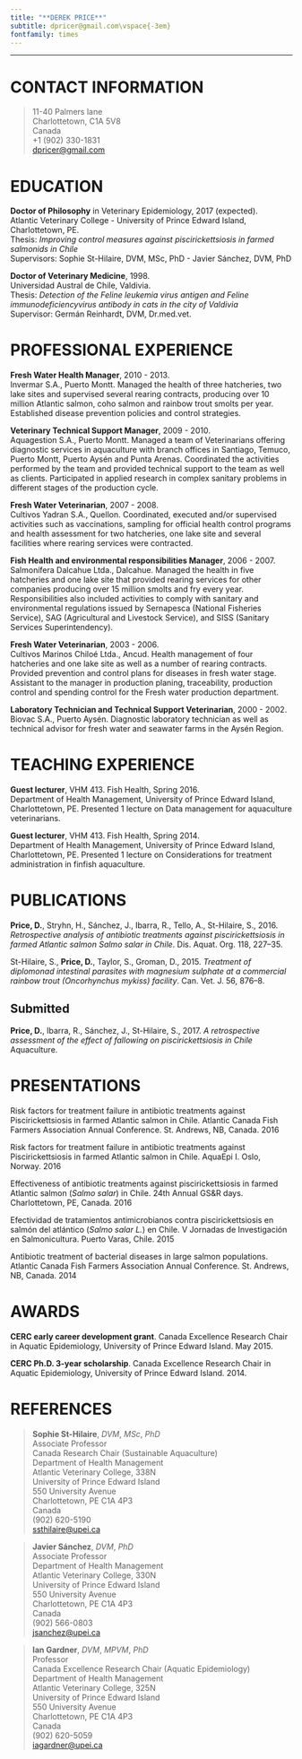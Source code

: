 ```yaml
---
title: "**DEREK PRICE**"
subtitle: dpricer@gmail.com\vspace{-3em}
fontfamily: times
---
```


---
# CONTACT INFORMATION
>11-40 Palmers lane  
Charlottetown, C1A 5V8  
Canada  
+1 (902) 330-1831  
dpricer@gmail.com  

# EDUCATION
**Doctor of Philosophy** in Veterinary Epidemiology, 2017 (expected).  
Atlantic Veterinary College - University of Prince Edward Island, Charlottetown, PE.  
Thesis: *Improving control measures against piscirickettsiosis in farmed salmonids in Chile*  
Supervisors: Sophie St-Hilaire, DVM, MSc, PhD - Javier Sánchez, DVM, PhD

**Doctor of Veterinary Medicine**, 1998.  
Universidad Austral de Chile, Valdivia.  
Thesis: *Detection of the Feline leukemia virus antigen and Feline immunodeficiencyvirus antibody in cats in the city of Valdivia*  
Supervisor: Germán Reinhardt, DVM, Dr.med.vet.

# PROFESSIONAL EXPERIENCE
**Fresh Water Health Manager**, 2010 - 2013.   
Invermar S.A., Puerto Montt. Managed the health of three hatcheries, two lake
sites and supervised several rearing contracts, producing over 10  million Atlantic salmon,
coho salmon and rainbow trout smolts per year. Established disease
prevention policies and control strategies.

**Veterinary Technical Support Manager**, 2009 - 2010.  
Aquagestion S.A., Puerto Montt. Managed a team of Veterinarians offering
diagnostic services in aquaculture with branch offices in Santiago, Temuco,
Puerto Montt, Puerto Aysén and Punta Arenas. Coordinated the activities
performed by the team and provided technical support to the team as well as clients.
Participated in applied research in complex sanitary problems in different stages of the
production cycle.

**Fresh Water Veterinarian**, 2007 - 2008.   
Cultivos Yadran S.A., Quellon. Coordinated, executed and/or supervised 
activities such as vaccinations, sampling for official health control
programs and health assessment for two hatcheries, one lake site and several
facilities where rearing services were contracted.

**Fish Health and environmental responsibilities Manager**, 2006 - 2007.   
Salmonífera Dalcahue Ltda., Dalcahue. Managed the health in five hatcheries and
one lake site that provided rearing services for other companies producing over
15 million smolts and fry every year. Responsibilities also included activities to
comply with sanitary and environmental regulations issued by Sernapesca
(National Fisheries Service), SAG (Agricultural and Livestock Service), and SISS
(Sanitary Services Superintendency).

**Fresh Water Veterinarian**, 2003 - 2006.  
Cultivos Marinos Chiloé Ltda., Ancud. Health management of four hatcheries and
one lake site as well as a number of rearing contracts. Provided prevention and control plans for
diseases in fresh water stage. Assistant to the manager in production planing,
traceability, production control and spending control for the Fresh water production
department.

**Laboratory Technician and Technical Support Veterinarian**, 2000 - 2002.   
Biovac S.A., Puerto Aysén. Diagnostic laboratory technician as well as technical
advisor for fresh water and seawater farms in the Aysén Region.


# TEACHING EXPERIENCE

**Guest lecturer**, VHM 413. Fish Health, Spring 2016.   
Department of Health Management, University of Prince Edward Island,
Charlottetown, PE. Presented 1 lecture on Data management for aquaculture
veterinarians.

**Guest lecturer**, VHM 413. Fish Health, Spring 2014.   
Department of Health Management, University of Prince Edward Island,
Charlottetown, PE. Presented 1 lecture on Considerations for treatment
administration in finfish aquaculture.

# PUBLICATIONS

**Price, D.**, Stryhn, H., Sánchez, J., Ibarra, R., Tello, A., St-Hilaire, S., 2016. 
*Retrospective analysis of antibiotic treatments against piscirickettsiosis in farmed Atlantic salmon Salmo salar in Chile*. 
Dis. Aquat. Org. 118, 227–35.

St-Hilaire, S., **Price, D.**, Taylor, S., Groman, D., 2015. 
*Treatment of diplomonad intestinal parasites with magnesium sulphate at a commercial rainbow trout (Oncorhynchus mykiss) facility*.
Can. Vet. J. 56, 876–8.

## Submitted

**Price, D.**, Ibarra, R., Sánchez, J., St-Hilaire, S., 2017.
*A retrospective assessment of the effect of fallowing on piscirickettsiosis in Chile*
Aquaculture.


# PRESENTATIONS

Risk factors for treatment failure in antibiotic treatments against
Piscirickettsiosis in farmed Atlantic salmon in Chile.  Atlantic
Canada Fish Farmers Association Annual Conference.
St. Andrews, NB, Canada. 2016

Risk factors for treatment failure in antibiotic treatments against
Piscirickettsiosis in farmed Atlantic salmon in Chile.  AquaEpi I. Oslo, Norway.
2016

Effectiveness of antibiotic treatments against piscirickettsiosis in farmed
Atlantic salmon (*Salmo salar*) in Chile. 24th Annual GS&R days. Charlottetown,
PE, Canada. 2016

Efectividad de tratamientos antimicrobianos contra piscirickettsiosis en salmón
del atlántico (*Salmo salar L.*) en Chile. V Jornadas de Investigación en
Salmonicultura. Puerto Varas, Chile. 2015

Antibiotic treatment of bacterial diseases in large salmon populations. Atlantic
Canada Fish Farmers Association Annual Conference. St. Andrews, NB, Canada. 2014

# AWARDS

**CERC early career development grant**. Canada Excellence Research Chair in
Aquatic Epidemiology, University of Prince Edward Island. May 2015.

**CERC Ph.D. 3-year scholarship**. Canada Excellence Research Chair in
Aquatic Epidemiology, University of Prince Edward Island. 2014.

# REFERENCES

>**Sophie St-Hilaire**, *DVM*, *MSc*, *PhD*  
Associate Professor  
Canada Research Chair (Sustainable Aquaculture)  
Department of Health Management  
Atlantic Veterinary College, 338N  
University of Prince Edward Island  
550 University Avenue  
Charlottetown, PE C1A 4P3  
Canada  
(902) 620-5190  
ssthilaire@upei.ca  

>**Javier Sánchez**, *DVM*, *PhD*  
Associate Professor  
Department of Health Management  
Atlantic Veterinary College, 330N  
University of Prince Edward Island  
550 University Avenue  
Charlottetown, PE C1A 4P3  
Canada  
(902) 566-0803  
jsanchez@upei.ca  

>**Ian Gardner**, *DVM*, *MPVM*, *PhD*  
Professor  
Canada Excellence Research Chair (Aquatic Epidemiology)  
Department of Health Management  
Atlantic Veterinary College, 325N  
University of Prince Edward Island  
550 University Avenue  
Charlottetown, PE C1A 4P3  
Canada  
(902) 620-5059  
iagardner@upei.ca  

